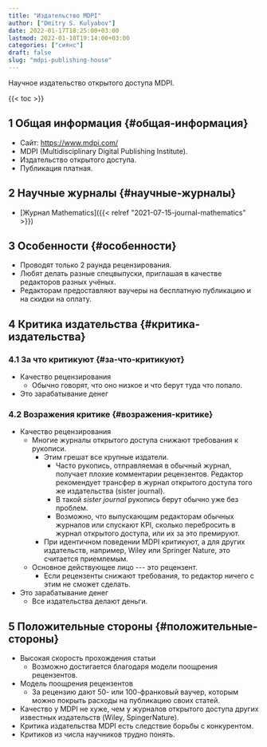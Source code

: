 ```yaml
---
title: "Издательство MDPI"
author: ["Dmitry S. Kulyabov"]
date: 2022-01-17T18:25:00+03:00
lastmod: 2022-01-18T19:14:00+03:00
categories: ["сиянс"]
draft: false
slug: "mdpi-publishing-house"
---
```


Научное издательство открытого доступа MDPI.

<!--more-->

{{< toc >}}


## <span class="section-num">1</span> Общая информация {#общая-информация}

-   Сайт: <https://www.mdpi.com/>
-   MDPI (Multidisciplinary Digital Publishing Institute).
-   Издательство открытого доступа.
-   Публикация платная.


## <span class="section-num">2</span> Научные журналы {#научные-журналы}

-   [Журнал Mathematics]({{< relref "2021-07-15-journal-mathematics" >}})


## <span class="section-num">3</span> Особенности {#особенности}

-   Проводят только 2 раунда рецензирования.
-   Любят делать разные спецвыпуски, приглашая в качестве редакторов разных учёных.
-   Редакторам предоставляют ваучеры на бесплатную публикацию и на скидки на оплату.


## <span class="section-num">4</span> Критика издательства {#критика-издательства}


### <span class="section-num">4.1</span> За что критикуют {#за-что-критикуют}

-   Качество рецензирования
    -   Обычно говорят, что оно низкое и что берут туда что попало.
-   Это зарабатывание денег


### <span class="section-num">4.2</span> Возражения критике {#возражения-критике}

-   Качество рецензирования
    -   Многие журналы открытого доступа снижают требования к рукописи.
        -   Этим грешат все крупные издатели.
            -   Часто рукопись, отправляемая в обычный журнал, получает плохие комментарии рецензентов. Редактор рекомендует трансфер в журнал открытого доступа того же издательства (sister journal).
            -   В такой _sister journal_ рукопись берут обычно уже без проблем.
            -   Возможно, что выпускающим редакторам обычных журналов или спускают KPI, сколько перебросить в журнал открытого доступа, или их за это премируют.
        -   При идентичном поведении MDPI критикуют, а для других издательств, например, Wiley или Springer Nature, это считается приемлемым.
    -   Основное действующее лицо --- это рецензент.
        -   Если рецензенты снижают требования, то редактор ничего с этим не сможет сделать.
-   Это зарабатывание денег
    -   Все издательства делают деньги.


## <span class="section-num">5</span> Положительные стороны {#положительные-стороны}

-   Высокая скорость прохождения статьи
    -   Возможно достигается благодаря модели поощрения рецензентов.
-   Модель поощрения рецензентов
    -   За рецензию дают 50- или 100-франковый ваучер, которым можно покрыть расходы на публикацию своих статей.
-   Качество у MDPI не хуже, чем у журналов открытого доступа других известных издательств (Wiley, SpingerNature).
-   Критика издательства MDPI есть следствие борьбы с конкурентом.
-   Критиков из числа научников трудно понять.
